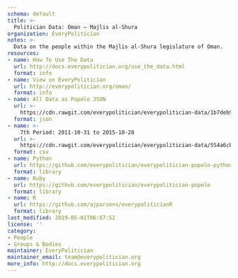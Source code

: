```yaml
---
schema: default
title: >-
  Politician Data: Oman — Majlis al-Shura
organization: EveryPolitician
notes: >-
  Data on the people within the Majlis al-Shura legislature of Oman.
resources:
- name: How To Use The Data
  url: http://docs.everypolitician.org/use_the_data.html
  format: info
- name: View on EveryPolitician
  url: http://everypolitician.org/oman/
  format: info
- name: All Data as Popolo JSON
  url: >-
    https://cdn.rawgit.com/everypolitician/everypolitician-data/1b7deb9642891c8d532dedc8925d0c1cf49fa31f/data/Oman/Majlis/ep-popolo-v1.0.json
  format: json
- name: >-
    7th Period: 2011-10-31 to 2015-10-28
  url: >-
    https://cdn.rawgit.com/everypolitician/everypolitician-data/554a6cb306153130ac5558e4c015471d63e57cb7/data/Oman/Majlis/term-7.csv
  format: csv
- name: Python
  url: https://github.com/everypolitician/everypolitician-popolo-python
  format: library
- name: Ruby
  url: https://github.com/everypolitician/everypolitician-popolo
  format: library
- name: R
  url: https://github.com/ajparsons/everypoliticianR
  format: library
last_modified: 2019-05-01T06:57:52
license: ''
category:
- People
- Groups & Bodies
maintainer: EveryPolitician
maintainer_email: team@everypolitician.org
more_info: http://docs.everypolitician.org
---
```

